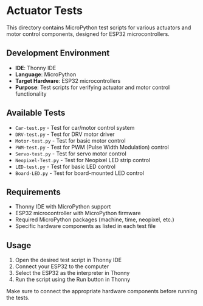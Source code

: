 # Actuator Tests

This directory contains MicroPython test scripts for various actuators and motor control components, designed for ESP32 microcontrollers.

## Development Environment

- **IDE**: Thonny IDE
- **Language**: MicroPython
- **Target Hardware**: ESP32 microcontrollers
- **Purpose**: Test scripts for verifying actuator and motor control functionality

## Available Tests

- `Car-test.py` - Test for car/motor control system
- `DRV-test.py` - Test for DRV motor driver
- `Motor-test.py` - Test for basic motor control
- `PWM-test.py` - Test for PWM (Pulse Width Modulation) control
- `Servo-test.py` - Test for servo motor control
- `Neopixel-Test.py` - Test for Neopixel LED strip control
- `LED-test.py` - Test for basic LED control
- `Board-LED.py` - Test for board-mounted LED control

## Requirements

- Thonny IDE with MicroPython support
- ESP32 microcontroller with MicroPython firmware
- Required MicroPython packages (machine, time, neopixel, etc.)
- Specific hardware components as listed in each test file

## Usage

1. Open the desired test script in Thonny IDE
2. Connect your ESP32 to the computer
3. Select the ESP32 as the interpreter in Thonny
4. Run the script using the Run button in Thonny

Make sure to connect the appropriate hardware components before running the tests. 